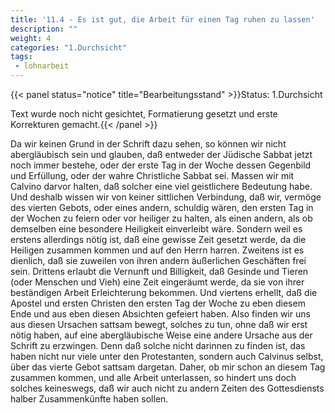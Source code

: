 ```yaml
---
title: '11.4 - Es ist gut, die Arbeit für einen Tag ruhen zu lassen'
description: ""
weight: 4
categories: "1.Durchsicht"
tags:
 - lohnarbeit
---
```


{{< panel status="notice" title="Bearbeitungsstand" >}}Status: 1.Durchsicht

Text wurde noch nicht gesichtet, Formatierung gesetzt und erste Korrekturen gemacht.{{< /panel >}}

<!-- Seite 485 -->
Da wir keinen Grund in der Schrift dazu
sehen, so können wir nicht abergläubisch sein und
glauben, daß entweder der Jüdische Sabbat jetzt
noch immer bestehe, oder der erste Tag in der Woche
dessen Gegenbild und Erfüllung, oder der wahre
Christliche Sabbat sei. Massen wir mit Calvino
darvor halten, daß solcher eine viel geistlichere
Bedeutung habe. Und deshalb wissen wir
von keiner sittlichen Verbindung, daß wir, vermöge
des vierten Gebots, oder eines andern, schuldig
wären, den ersten Tag in der Wochen zu feiern
oder vor heiliger zu halten, als einen andern,
als ob demselben eine besondere Heiligkeit einverleibt
wäre. Sondern weil es erstens allerdings nötig
ist, daß eine gewisse Zeit gesetzt werde, da die
Heiligen zusammen kommen und auf den Herrn harren.
Zweitens ist es dienlich, daß sie zuweilen von
ihren andern äußerlichen Geschäften frei sein. Drittens
erlaubt die Vernunft und Billigkeit, daß Gesinde
und Tieren (oder Menschen und Vieh) eine
Zeit eingeräumt werde, da sie von ihrer beständigen
Arbeit Erleichterung bekommen. Und viertens erhellt,
daß die Apostel und ersten Christen den ersten<!-- Seite 486 -->
Tag der Woche zu eben diesem Ende und aus eben
diesen Absichten gefeiert haben. Also finden wir uns
aus diesen Ursachen sattsam bewegt, solches zu tun,
ohne daß wir erst nötig haben, auf eine abergläubische
Weise eine andere Ursache aus der Schrift zu
erzwingen. Denn daß solche nicht darinnen zu finden
ist, das haben nicht nur viele unter den Protestanten,
sondern auch Calvinus selbst, über das vierte
Gebot sattsam dargetan. Daher, ob mir schon
an diesem Tag zusammen kommen, und alle Arbeit
unterlassen, so hindert uns doch solches keineswegs,
daß wir auch nicht zu andern Zeiten des Gottesdiensts
halber Zusammenkünfte haben sollen.

